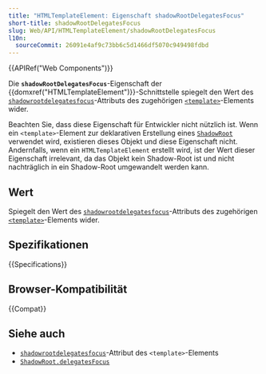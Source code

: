 ```yaml
---
title: "HTMLTemplateElement: Eigenschaft shadowRootDelegatesFocus"
short-title: shadowRootDelegatesFocus
slug: Web/API/HTMLTemplateElement/shadowRootDelegatesFocus
l10n:
  sourceCommit: 26091e4af9c73bb6c5d1466df5070c949498fdbd
---
```


{{APIRef("Web Components")}}

Die **`shadowRootDelegatesFocus`**-Eigenschaft der {{domxref("HTMLTemplateElement")}}-Schnittstelle spiegelt den Wert des [`shadowrootdelegatesfocus`](/de/docs/Web/HTML/Element/template#shadowrootdelegatesfocus)-Attributs des zugehörigen [`<template>`](/de/docs/Web/HTML/Element/template)-Elements wider.

Beachten Sie, dass diese Eigenschaft für Entwickler nicht nützlich ist.
Wenn ein `<template>`-Element zur deklarativen Erstellung eines [`ShadowRoot`](/de/docs/Web/API/ShadowRoot) verwendet wird, existieren dieses Objekt und diese Eigenschaft nicht.
Andernfalls, wenn ein `HTMLTemplateElement` erstellt wird, ist der Wert dieser Eigenschaft irrelevant, da das Objekt kein Shadow-Root ist und nicht nachträglich in ein Shadow-Root umgewandelt werden kann.

## Wert

Spiegelt den Wert des [`shadowrootdelegatesfocus`](/de/docs/Web/HTML/Element/template#shadowrootclonable)-Attributs des zugehörigen [`<template>`](/de/docs/Web/HTML/Element/template)-Elements wider.

## Spezifikationen

{{Specifications}}

## Browser-Kompatibilität

{{Compat}}

## Siehe auch

- [`shadowrootdelegatesfocus`](/de/docs/Web/HTML/Element/template#shadowrootdelegatesfocus)-Attribut des `<template>`-Elements
- [`ShadowRoot.delegatesFocus`](/de/docs/Web/API/ShadowRoot/delegatesFocus)
